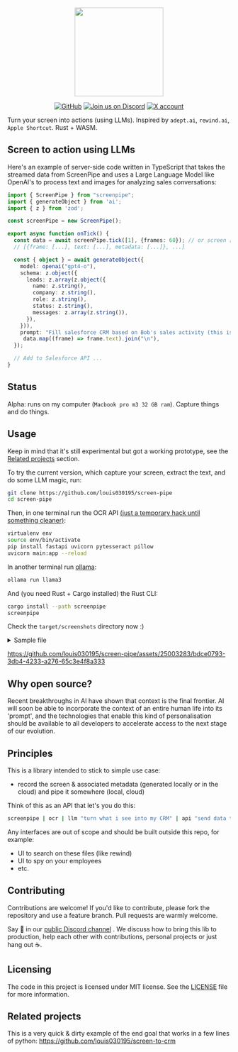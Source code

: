
<p align="center">
    <br>
       <img src="https://github.com/louis030195/screen-pipe/assets/25003283/289bbee7-79bb-4251-9516-878a1c40dcd0" width="200"/>
    <br>
<p>
<p align="center">
    <a href="https://github.com/louis030195/screen-pipe/blob/main/LICENSE"><img alt="GitHub" src="https://img.shields.io/github/license/huggingface/datasets.svg?color=blue"></a>
    <a href="https://discord.gg/dU9EBuw7Uq"><img alt="Join us on Discord" src="https://img.shields.io/discord/823813159592001537?color=5865F2&logo=discord&logoColor=white"></a>
    <a href="https://twitter.com/screen_pipe"><img alt="X account" src="https://img.shields.io/twitter/url/https/twitter.com/diffuserslib.svg?style=social&label=Follow%20%40screen_pipe"></a>
</p>

Turn your screen into actions (using LLMs). Inspired by `adept.ai`, `rewind.ai`, `Apple Shortcut`. Rust + WASM.

## Screen to action using LLMs
Here's an example of server-side code written in TypeScript that takes the streamed data from ScreenPipe and uses a Large Language Model like OpenAI's to process text and images for analyzing sales conversations:

```typescript
import { ScreenPipe } from "screenpipe";
import { generateObject } from 'ai';
import { z } from 'zod';

const screenPipe = new ScreenPipe();

export async function onTick() {
  const data = await screenPipe.tick([1], {frames: 60}); // or screen [1, 2, 3, ...]
  // [{frame: [...], text: [...], metadata: [...]}, ...]

  const { object } = await generateObject({
    model: openai("gpt4-o"),
    schema: z.object({
      leads: z.array(z.object({
        name: z.string(),
        company: z.string(),
        role: z.string(),
        status: z.string(),
        messages: z.array(z.string()),
      }),
    })),
    prompt: "Fill salesforce CRM based on Bob's sales activity (this is what appeared on his screen): " +
     data.map((frame) => frame.text).join("\n"),
  });

  // Add to Salesforce API ...
}
```

## Status 

Alpha: runs on my computer (`Macbook pro m3 32 GB ram`). Capture things and do things.

## Usage

Keep in mind that it's still experimental but got a working prototype, see the [Related projects](#related-projects) section.

To try the current version, which capture your screen, extract the text, and do some LLM magic, run:

```bash
git clone https://github.com/louis030195/screen-pipe
cd screen-pipe
```

Then, in one terminal run the OCR API [(just a temporary hack until something cleaner)](https://github.com/louis030195/screen-pipe/issues/7):

```bash
virtualenv env
source env/bin/activate
pip install fastapi uvicorn pytesseract pillow
uvicorn main:app --reload
```

In another terminal run [ollama](https://github.com/ollama/ollama):

```bash
ollama run llama3
```

And (you need Rust + Cargo installed) the Rust CLI:

```bash
cargo install --path screenpipe
screenpipe
```

Check the `target/screenshots` directory now :)

<details>
  <summary>Sample file</summary>

  Basically ends up with bunch of image + JSON pairs with the OCR:
  
  ```json
{"text":"{\"text\":\"e P& screen-pipe Ow 33\\nOo Pe Av @ Cargo.toml M ® main.rs MX {} ® main.py 1, U cay\\n\\\\Y OPEN EDITORS screenpipe > src > ® main.rs > @ process_image\\n© Cargo.tom! screenpipe M async fn call_ocr_api(image_path: &str) — Result<String, reqwest::Error> {\\nX ® main.rs screenpipe/src M let text = response.text().await?;\\n{} Ok( text)\\n@ main.py 1,U }\\n\\\\ SCREEN-PIPE\\n> __pycache_ async fn process_image(filename: String) {\\n> .github // Example async post-processing function\\n> cy // Perform tasks like extracting text or making API calls here\\nMrecicervine println!(\\\"Processing image asynchronously: {}\\\", filename);\\nv ste // Simulate async work Lr\\n. j // tokio:: time :: sleep(Duration:: from_secs(1)).await;\\n® main.rs M y , . .\\n. y let text = call_ocr_api( &filename).await.unwrap();\\ny println!(\\\"OCR result: {}\\\", text);\\n80,\\n Cargo.toml M y // Create a JSON object\\n¥ y let json = serde_json::json!({ \\\"text\\\": text });\\n> y let new_filename = filename.replace( \\\"\\\\png\\\", \\\",json\\\");\\n> y let mut file = File::create( new_filename).unwrap();\\n> y file.write_all( json.to_string().as_bytes()).unwrap();\\n>  ¥\\n>\\n> fn screenpipe(path: &Sstr, interval: f32, running: Arc<AtomicBool>) {\\n{} // delete and recreate the directory\\nPROBLEMS 9 OUTPUT DEBUGCONSOLE TERMINAL PORTS tu we A xX\\n® .gitignore Found 1 monitors | (9 screenpipe A\\nScreenshots will be saved to target/screenshots =\\nInterval: @ seconds (g bash A\\n Cargo.toml Press Ctrl+C to stop I @ Python A\\n® Cross.toml\\n$ install.sh TN TN TN TN JN /_/\\\\ TIN TN TW\\nf{ LICENSE.md J f:/_ / /:/ VEEN J f:/_ J f:/_ \\\\OA\\\\:\\\\ J /::\\\\ 1 IN I PS I Pl.\\nnr . ar wn ee a eee ee ee ee VAN J L:1\\\\:\\\\1 131 J 1:1\\\\:\\\\7_ 1:7 /N\\n> CET PS? 11U 1 i ee ee ee ee ee A 9 hod? ee ee 9 ey ee 2 —--\\\\--\\\\:\\\\ J f:/~1:1__12\\\\ ee shed et ee\\n@ README.md 7 Aa AY ee ee A 9 a ® ®  ® a  ® \\\\ JA 1 121N\\\\_NIN?\\\\_S S31 121131 1:1 /N\\nNONE /e7N ONIN ZN NM ttt NEE NO NAA IN \\\\i\\\\ee\\\\e\\\\/ \\\\A\\\\HW:/ NONE AINA 27\\nNONE 722 NNN LSD NX Nit/eere NONE DD NONE Lt NONI ee \\\\ \\\\is/ \\\\Ne/\\\\ N\\\\esZ NO NitZ /:/\\nVW Jf NNN NNN VON: NONE NNN \\\\O\\\\N\\\\ J_S:/ \\\\ \\\\:\\\\ XN NINA:/\\n/_/:/ \\\\ \\\\is/ VAN \\\\ \\\\is/ \\\\ \\\\sa/ \\\\O\\\\N\\\\ \\\\O\\\\N\\\\ \\\\_V \\\\ Vt \\\\ \\\\s2/\\n\\\\__V \\\\__V \\\\__V \\\\__V \\\\__V \\\\__V \\\\__V \\\\__V \\\\__V\\n* Update Cursor? I\\n> BRILLIANT Ai. .--.-. --- eee eee\\n\\n& mains 2 @©®1A1@7_ rust-analyzer Ln80,Col1 Rust Copilot++ &\\n\"}"}
  ```

And the idea is to feed this to an LLM that do rest of the work
</details>



https://github.com/louis030195/screen-pipe/assets/25003283/bdce0793-3db4-4233-a276-65c3e4f8a333


## Why open source?

Recent breakthroughs in AI have shown that context is the final frontier. AI will soon be able to incorporate the context of an entire human life into its 'prompt', and the technologies that enable this kind of personalisation should be available to all developers to accelerate access to the next stage of our evolution.  

## Principles 

This is a library intended to stick to simple use case:
- record the screen & associated metadata (generated locally or in the cloud) and pipe it somewhere (local, cloud)

Think of this as an API that let's you do this:

```bash
screenpipe | ocr | llm "turn what i see into my CRM" | api "send data to salesforce api"
```

Any interfaces are out of scope and should be built outside this repo, for example:
- UI to search on these files (like rewind)
- UI to spy on your employees
- etc.

## Contributing

Contributions are welcome! If you'd like to contribute, please fork the repository and use a feature branch. Pull requests are warmly welcome.

Say 👋 in our [public Discord channel](https://discord.gg/dU9EBuw7Uq) . We discuss how to bring this lib to production, help each other with contributions, personal projects or just hang out ☕.

## Licensing

The code in this project is licensed under MIT license. See the [LICENSE](LICENSE.md) file for more information.

## Related projects

This is a very quick & dirty example of the end goal that works in a few lines of python:
https://github.com/louis030195/screen-to-crm
